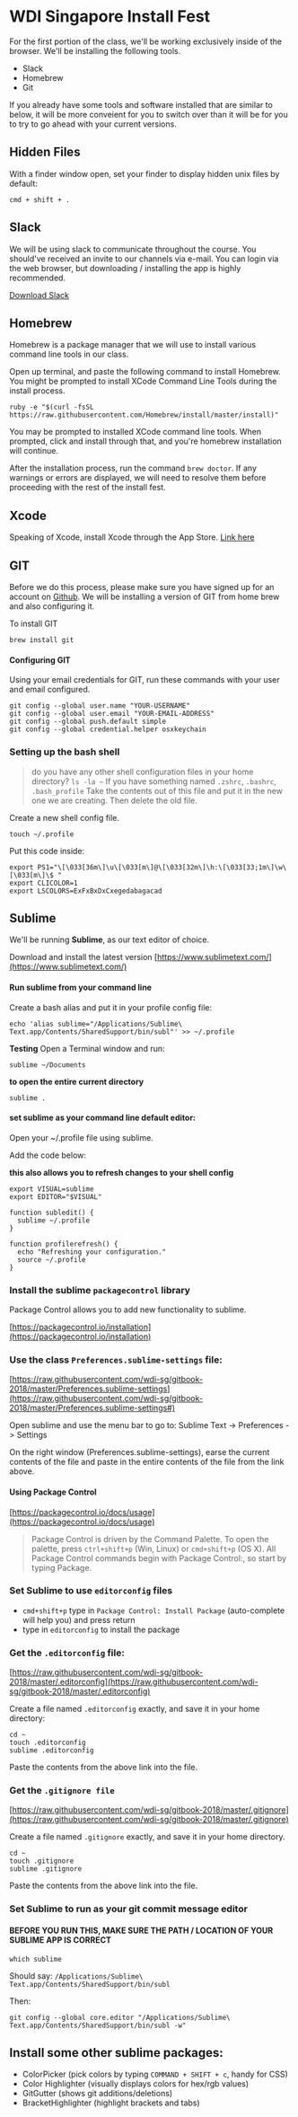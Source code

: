 # WDI Singapore Install Fest

For the first portion of the class, we'll be working exclusively inside of the browser. We'll be installing the following tools.

* Slack
* Homebrew
* Git

If you already have some tools and software installed that are similar to below, it will be more conveient for you to switch over than it will be for you to try to go ahead with your current versions.

## Hidden Files
With a finder window open, set your finder to display hidden unix files by default:
```
cmd + shift + .
```

## Slack

We will be using slack to communicate throughout the course. You should've received an invite to our channels via e-mail. You can login via the web browser, but downloading / installing the app is highly recommended.

[Download Slack](https://slack.com/downloads)

## Homebrew

Homebrew is a package manager that we will use to install various command line tools in our class.

Open up terminal, and paste the following command to install Homebrew. You might be prompted to install XCode Command Line Tools during the install process.

```
ruby -e "$(curl -fsSL https://raw.githubusercontent.com/Homebrew/install/master/install)"
```

You may be prompted to installed XCode command line tools. When prompted, click and install through that, and you're homebrew installation will continue.

After the installation process, run the command `brew doctor`. If any warnings or errors are displayed, we will need to resolve them before proceeding with the rest of the install fest.

## Xcode

Speaking of Xcode, install Xcode through the App Store. [Link here](https://itunes.apple.com/us/app/xcode/id497799835?mt=12)

## GIT
Before we do this process, please make sure you have signed up for an account on [Github](http://www.github.com). We will be installing a version of GIT from home brew and also configuring it.

To install GIT
```
brew install git
```

#### Configuring GIT

Using your email credentials for GIT, run these commands with your user and email configured.

```
git config --global user.name "YOUR-USERNAME"
git config --global user.email "YOUR-EMAIL-ADDRESS"
git config --global push.default simple
git config --global credential.helper osxkeychain
```

### Setting up the bash shell
> do you have any other shell configuration files in your home directory?
> `ls -la ~`
> If you have something named `.zshrc`, `.bashrc`, `.bash_profile`
> Take the contents out of this file and put it in the new one we are creating. Then delete the old file.

Create a new shell config file.
```
touch ~/.profile
```

Put this code inside:
```
export PS1="\[\033[36m\]\u\[\033[m\]@\[\033[32m\]\h:\[\033[33;1m\]\w\[\033[m\]\$ "
export CLICOLOR=1
export LSCOLORS=ExFxBxDxCxegedabagacad
```

## Sublime
We'll be running **Sublime**, as our text editor of choice.

Download and install the latest version [https://www.sublimetext.com/](https://www.sublimetext.com/)

#### Run sublime from your command line

Create a bash alias and put it in your profile config file:
```
echo 'alias sublime="/Applications/Sublime\ Text.app/Contents/SharedSupport/bin/subl"' >> ~/.profile
```

**Testing**
Open a Terminal window and run:
```
sublime ~/Documents
```
**to open the entire current directory**
```
sublime .
```

#### set sublime as your command line default editor:

Open your ~/.profile file using sublime.

Add the code below:

**this also allows you to refresh changes to your shell config**
```
export VISUAL=sublime
export EDITOR="$VISUAL"

function subledit() {
  sublime ~/.profile
}

function profilerefresh() {
  echo "Refreshing your configuration."
  source ~/.profile
}
```

### Install the sublime `packagecontrol` library
Package Control allows you to add new functionality to sublime.

[https://packagecontrol.io/installation](https://packagecontrol.io/installation)


### Use the class `Preferences.sublime-settings` file:
[https://raw.githubusercontent.com/wdi-sg/gitbook-2018/master/Preferences.sublime-settings](https://raw.githubusercontent.com/wdi-sg/gitbook-2018/master/Preferences.sublime-settings#)

Open sublime and use the menu bar to go to: Sublime Text -> Preferences -> Settings

On the right window (Preferences.sublime-settings), earse the current contents of the file and paste in the entire contents of the file from the link above.

#### Using Package Control
[https://packagecontrol.io/docs/usage](https://packagecontrol.io/docs/usage)

> Package Control is driven by the Command Palette. To open the palette, press `ctrl+shift+p` (Win, Linux) or `cmd+shift+p` (OS X). All Package Control commands begin with Package Control:, so start by typing Package.

### Set Sublime to use `editorconfig` files
- `cmd+shift+p` type in `Package Control: Install Package` (auto-complete will help you) and press return
- type in `editorconfig` to install the package

### Get the `.editorconfig` file:
[https://raw.githubusercontent.com/wdi-sg/gitbook-2018/master/.editorconfig](https://raw.githubusercontent.com/wdi-sg/gitbook-2018/master/.editorconfig)

Create a file named `.editorconfig` exactly, and save it in your home directory:

```
cd ~
touch .editorconfig
sublime .editorconfig
```
Paste the contents from the above link into the file.

### Get the `.gitignore file`
[https://raw.githubusercontent.com/wdi-sg/gitbook-2018/master/.gitignore](https://raw.githubusercontent.com/wdi-sg/gitbook-2018/master/.gitignore)

Create a file named `.gitignore` exactly, and save it in your home directory.
```
cd ~
touch .gitignore
sublime .gitignore
```
Paste the contents from the above link into the file.


### Set Sublime to run as your git commit message editor

#### BEFORE YOU RUN THIS, MAKE SURE THE PATH / LOCATION OF YOUR SUBLIME APP IS CORRECT
```
which sublime
```

Should say: `/Applications/Sublime\ Text.app/Contents/SharedSupport/bin/subl`

Then:
```
git config --global core.editor "/Applications/Sublime\ Text.app/Contents/SharedSupport/bin/subl -w"
```

## Install some other sublime packages:
  * ColorPicker (pick colors by typing `COMMAND + SHIFT + c`, handy for CSS)
  * Color Highlighter (visually displays colors for hex/rgb values)
  * GitGutter (shows git additions/deletions)
  * BracketHighlighter (highlight brackets and tabs)
